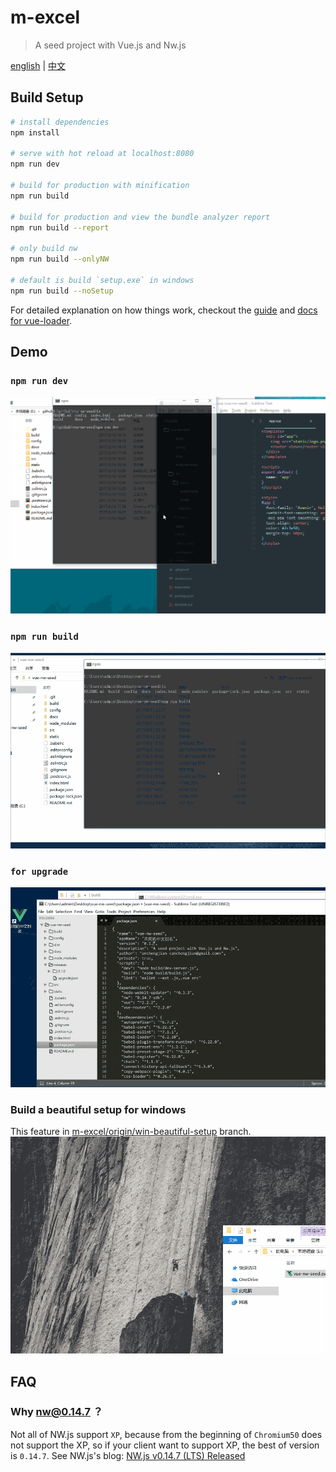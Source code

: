 # m-excel

> A seed project with Vue.js and Nw.js

[english](/README.md) | [中文](/docs/README_ZH.md)

## Build Setup

``` bash
# install dependencies
npm install

# serve with hot reload at localhost:8080
npm run dev

# build for production with minification
npm run build

# build for production and view the bundle analyzer report
npm run build --report

# only build nw
npm run build --onlyNW

# default is build `setup.exe` in windows
npm run build --noSetup
```

For detailed explanation on how things work, checkout the [guide](http://vuejs-templates.github.io/webpack/) and [docs for vue-loader](http://vuejs.github.io/vue-loader).

## Demo
### `npm run dev`
![dev](/docs/assets/dev.gif)

### `npm run build`
![build](/docs/assets/build.gif)

### `for upgrade`
![upgrade](/docs/assets/upgrade.gif)

### Build a beautiful setup for windows
This feature in [m-excel/origin/win-beautiful-setup](https://github.com/anchengjian/m-excel/tree/win-beautiful-setup) branch.
![win-setup](/docs/assets/win-setup.gif)

## FAQ
### Why nw@0.14.7 ？
Not all of NW.js support `XP`, because from the beginning of `Chromium50` does not support the XP, so if your client want to support XP, the best of version is `0.14.7`. See NW.js's blog: [NW.js v0.14.7 (LTS) Released](https://nwjs.io/blog/v0.14.7/)

